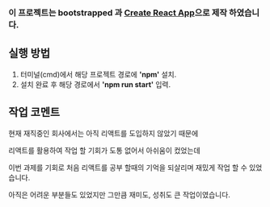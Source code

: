 ### 이 프로젝트는 bootstrapped 과 [Create React App](https://github.com/facebook/create-react-app)으로 제작 하였습니다.

## 실행 방법

1. 터미널(cmd)에서 해당 프로젝트 경로에 **'npm'** 설치.
2. 설치 완료 후 해당 경로에서 **'npm run start'** 입력. 

## 작업 코멘트

현재 재직중인 회사에서는 아직 리액트를 도입하지 않았기 때문에

리액트를 활용하여 작업 할 기회가 도통 없어서 아쉬움이 컸었는데

이번 과제를 기회로 처음 리액트를 공부 할때의 기억을 되살리며 재밌게 작업 할 수 있었습니다.

아직은 어려운 부분들도 있었지만 그만큼 재미도, 성취도 큰 작업이였습니다.


